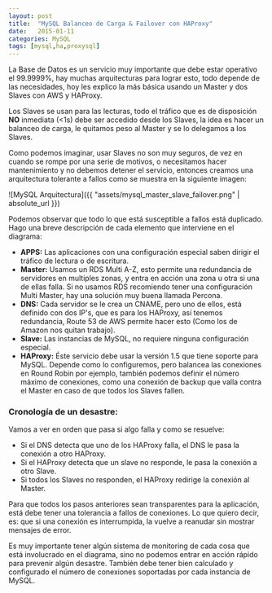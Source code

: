 ```yaml
---
layout: post
title:  "MySQL Balanceo de Carga & Failover con HAProxy"
date:   2015-01-11
categories: MySQL
tags: [mysql,ha,proxysql]
---
```


La Base de Datos es un servicio muy importante que debe estar operativo el 99.9999%, hay muchas arquitecturas para lograr esto, todo depende de las necesidades, hoy les explico la más básica usando un Master y dos Slaves con AWS y HAProxy.

Los Slaves se usan para las lecturas, todo el tráfico que es de disposición **NO** inmediata (<1s) debe ser accedido desde los Slaves, la idea es hacer un balanceo de carga, le quitamos peso al Master y se lo delegamos a los Slaves.

Como podemos imaginar, usar Slaves no son muy seguros, de vez en cuando se rompe por una serie de motivos, o necesitamos hacer mantenimiento y no debemos detener el servicio, entonces creamos una arquitectura tolerante a fallos como se muestra en la siguiente imagen:

![MySQL Arquitectura]({{ "assets/mysql_master_slave_failover.png" | absolute_url }})

Podemos observar que todo lo que está susceptible a fallos está duplicado. Hago una breve descripción de cada elemento que interviene en el diagrama:

* **APPS:** Las aplicaciones con una configuración especial saben dirigir el tráfico de lectura o de escritura.
* **Master:** Usamos un RDS Multi A-Z, esto permite una redundancia de servidores en multiples zonas, y entra en acción una zona u otra si una de ellas falla. Si no usamos RDS recomiendo tener una configuración Multi Master, hay una solución muy buena llamada Percona.
* **DNS:** Cada servidor se le crea un CNAME, pero uno de ellos, está definido con dos IP's, que es para los HAProxy, así tenemos redundancia, Route 53 de AWS permite hacer esto (Como los de Amazon nos quitan trabajo).
* **Slave:** Las instancias de MySQL, no requiere ninguna configuración especial.
* **HAProxy:** Éste servicio debe usar la versión 1.5 que tiene soporte para MySQL. Depende como lo configuremos, pero balancea las conexiones en Round Robin por ejemplo, también podemos definir el número máximo de conexiones, como una conexión de backup que valla contra el Master en caso de que todos los Slaves fallen.

### Cronología de un desastre:

Vamos a ver en orden que pasa si algo falla y como se resuelve:

* Si el DNS detecta que uno de los HAProxy falla, el DNS le pasa la conexión a otro HAProxy.
* Si el HAProxy detecta que un slave no responde, le pasa la conexión a otro Slave.
* Si todos los Slaves no responden, el HAProxy redirige la conexión al Master.

Para que todos los pasos anteriores sean transparentes para la aplicación, está debe tener una tolerancia a fallos de conexiones. Lo que quiero decir, es: que si una conexión es interrumpida, la vuelve a reanudar sin mostrar mensajes de error.

Es muy importante tener algún sistema de monitoring de cada cosa que está involucrado en el diagrama, sino no podemos entrar en acción rápido para prevenir algún desastre. También debe tener bien calculado y configurado el número de conexiones soportadas por cada instancia de MySQL.
